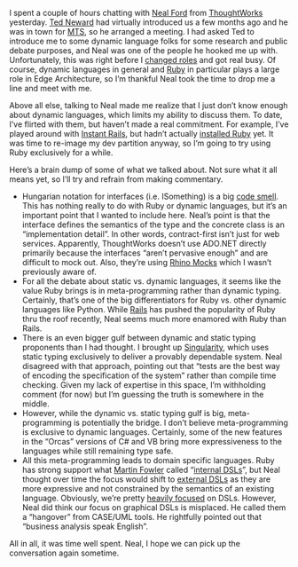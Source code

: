 I spent a couple of hours chatting with [Neal
Ford](http://memeagora.blogspot.com/) from
[ThoughtWorks](http://www.thoughtworks.com/) yesterday. [Ted
Neward](http://blogs.tedneward.com/) had virtually introduced us a few
months ago and he was in town for
[MTS](http://timheuer.com/blog/archive/2006/04/11/9596.aspx), so he
arranged a meeting. I had asked Ted to introduce me to some dynamic
language folks for some research and public debate purposes, and Neal
was one of the people he hooked me up with. Unfortunately, this was
right before I [changed
roles](http://devhawk.net/2006/01/24/Architect+On+The+Edge.aspx) and got
real busy. Of course, dynamic languages in general and
[Ruby](http://www.ruby-lang.org/en/) in particular plays a large role in
Edge Architecture, so I’m thankful Neal took the time to drop me a line
and meet with me.

Above all else, talking to Neal made me realize that I just don’t know
enough about dynamic languages, which limits my ability to discuss them.
To date, I’ve flirted with them, but haven’t made a real commitment. For
example, I’ve played around with [Instant
Rails](http://instantrails.rubyforge.org/), but hadn’t actually
[installed Ruby](http://rubyforge.org/projects/rubyinstaller/) yet. It
was time to re-image my dev partition anyway, so I’m going to try using
Ruby exclusively for a while.

Here’s a brain dump of some of what we talked about. Not sure what it
all means yet, so I’ll try and refrain from making commentary.

-   Hungarian notation for interfaces (i.e. ISomething) is a big [code
    smell](http://en.wikipedia.org/wiki/Code_smell). This has nothing
    really to do with Ruby or dynamic languages, but it’s an important
    point that I wanted to include here. Neal’s point is that the
    interface defines the semantics of the type and the concrete class
    is an “implementation detail”. In other words, contract-first isn’t
    just for web services. Apparently, ThoughtWorks doesn’t use ADO.NET
    directly primarily because the interfaces “aren’t pervasive enough”
    and are difficult to mock out. Also, they’re using [Rhino
    Mocks](http://www.ayende.com/projects/rhino-mocks.aspx) which I
    wasn’t previously aware of.
-   For all the debate about static vs. dynamic languages, it seems like
    the value Ruby brings is in meta-programming rather than dynamic
    typing. Certainly, that’s one of the big differentiators for Ruby
    vs. other dynamic languages like Python. While
    [Rails](http://www.rubyonrails.com/) has pushed the popularity of
    Ruby thru the roof recently, Neal seems much more enamored with Ruby
    than Rails.
-   There is an even bigger gulf between dynamic and static typing
    proponents than I had thought. I brought up
    [Singularity](http://research.microsoft.com/os/singularity/), which
    uses static typing exclusively to deliver a provably dependable
    system. Neal disagreed with that approach, pointing out that “tests
    are the best way of encoding the specification of the system” rather
    than compile time checking. Given my lack of expertise in this
    space, I’m withholding comment (for now) but I’m guessing the truth
    is somewhere in the middle.
-   However, while the dynamic vs. static typing gulf is big,
    meta-programming is potentially the bridge. I don’t believe
    meta-programming is exclusive to dynamic languages. Certainly, some
    of the new features in the “Orcas” versions of C\# and VB bring more
    expressiveness to the languages while still remaining type safe.
-   All this meta-programming leads to domain specific languages. Ruby
    has strong support what [Martin Fowler](http://martinfowler.com/)
    called “[internal
    DSLs](http://martinfowler.com/articles/languageWorkbench.html#InternalDsl)”,
    but Neal thought over time the focus would shift to [external
    DSLs](http://martinfowler.com/articles/languageWorkbench.html#ExternalDsl)
    as they are more expressive and not constrained by the semantics of
    an existing language. Obviously, we’re pretty [heavily
    focused](http://msdn.microsoft.com/vstudio/dsltools/) on DSLs.
    However, Neal did think our focus on graphical DSLs is misplaced. He
    called them a “hangover” from CASE/UML tools. He rightfully pointed
    out that “business analysis speak English”.

All in all, it was time well spent. Neal, I hope we can pick up the
conversation again sometime.
